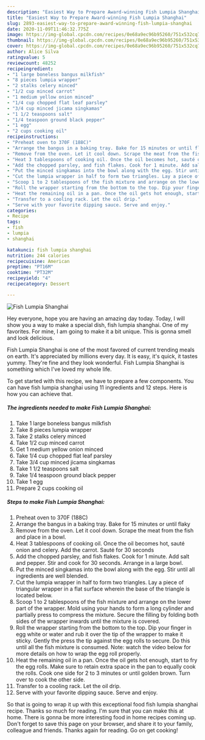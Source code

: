 ```yaml
---
description: "Easiest Way to Prepare Award-winning Fish Lumpia Shanghai"
title: "Easiest Way to Prepare Award-winning Fish Lumpia Shanghai"
slug: 2893-easiest-way-to-prepare-award-winning-fish-lumpia-shanghai
date: 2020-11-09T11:46:32.775Z
image: https://img-global.cpcdn.com/recipes/0e68a9ec96b95260/751x532cq70/fish-lumpia-shanghai-recipe-main-photo.jpg
thumbnail: https://img-global.cpcdn.com/recipes/0e68a9ec96b95260/751x532cq70/fish-lumpia-shanghai-recipe-main-photo.jpg
cover: https://img-global.cpcdn.com/recipes/0e68a9ec96b95260/751x532cq70/fish-lumpia-shanghai-recipe-main-photo.jpg
author: Alice Silva
ratingvalue: 5
reviewcount: 48252
recipeingredient:
- "1 large boneless bangus milkfish"
- "8 pieces lumpia wrapper"
- "2 stalks celery minced"
- "1/2 cup minced carrot"
- "1 medium yellow onion minced"
- "1/4 cup chopped flat leaf parsley"
- "3/4 cup minced jicama singkamas"
- "1 1/2 teaspoons salt"
- "1/4 teaspoon ground black pepper"
- "1 egg"
- "2 cups cooking oil"
recipeinstructions:
- "Preheat oven to 370F (188C)"
- "Arrange the bangus in a baking tray. Bake for 15 minutes or until flaky"
- "Remove from the oven. Let it cool down. Scrape the meat from the fish and place in a bowl."
- "Heat 3 tablespoons of cooking oil. Once the oil becomes hot, sauté onion and celery. Add the carrot. Sauté for 30 seconds"
- "Add the chopped parsley, and fish flakes. Cook for 1 minute. Add salt and pepper. Stir and cook for 30 seconds. Arrange in a large bowl."
- "Put the minced singkamas into the bowl along with the egg. Stir until all ingredients are well blended."
- "Cut the lumpia wrapper in half to form two triangles. Lay a piece of triangular wrapper in a flat surface wherein the base of the triangle is located below."
- "Scoop 1 to 2 tablespoons of the fish mixture and arrange on the lower part of the wrapper. Mold using your hands to form a long cylinder and partially press to compress the mixture. Secure the filling by folding both sides of the wrapper inwards until the mixture is covered."
- "Roll the wrapper starting from the bottom to the top. Dip your finger in egg white or water and rub it over the tip of the wrapper to make it sticky. Gently the press the tip against the egg rolls to secure. Do this until all the fish mixture is consumed. Note: watch the video below for more details on how to wrap the egg roll properly."
- "Heat the remaining oil in a pan. Once the oil gets hot enough, start to fry the egg rolls. Make sure to retain extra space in the pan to equally cook the rolls. Cook one side for 2 to 3 minutes or until golden brown. Turn over to cook the other side."
- "Transfer to a cooling rack. Let the oil drip."
- "Serve with your favorite dipping sauce. Serve and enjoy."
categories:
- Recipe
tags:
- fish
- lumpia
- shanghai

katakunci: fish lumpia shanghai 
nutrition: 244 calories
recipecuisine: American
preptime: "PT16M"
cooktime: "PT32M"
recipeyield: "4"
recipecategory: Dessert

---
```



![Fish Lumpia Shanghai](https://img-global.cpcdn.com/recipes/0e68a9ec96b95260/751x532cq70/fish-lumpia-shanghai-recipe-main-photo.jpg)

Hey everyone, hope you are having an amazing day today. Today, I will show you a way to make a special dish, fish lumpia shanghai. One of my favorites. For mine, I am going to make it a bit unique. This is gonna smell and look delicious.



Fish Lumpia Shanghai is one of the most favored of current trending meals on earth. It's appreciated by millions every day. It is easy, it's quick, it tastes yummy. They're fine and they look wonderful. Fish Lumpia Shanghai is something which I've loved my whole life.


To get started with this recipe, we have to prepare a few components. You can have fish lumpia shanghai using 11 ingredients and 12 steps. Here is how you can achieve that.

<!--inarticleads1-->

##### The ingredients needed to make Fish Lumpia Shanghai:

1. Take 1 large boneless bangus milkfish
1. Take 8 pieces lumpia wrapper
1. Take 2 stalks celery minced
1. Take 1/2 cup minced carrot
1. Get 1 medium yellow onion minced
1. Take 1/4 cup chopped flat leaf parsley
1. Take 3/4 cup minced jicama singkamas
1. Take 1 1/2 teaspoons salt
1. Take 1/4 teaspoon ground black pepper
1. Take 1 egg
1. Prepare 2 cups cooking oil




<!--inarticleads2-->

##### Steps to make Fish Lumpia Shanghai:

1. Preheat oven to 370F (188C)
1. Arrange the bangus in a baking tray. Bake for 15 minutes or until flaky
1. Remove from the oven. Let it cool down. Scrape the meat from the fish and place in a bowl.
1. Heat 3 tablespoons of cooking oil. Once the oil becomes hot, sauté onion and celery. Add the carrot. Sauté for 30 seconds
1. Add the chopped parsley, and fish flakes. Cook for 1 minute. Add salt and pepper. Stir and cook for 30 seconds. Arrange in a large bowl.
1. Put the minced singkamas into the bowl along with the egg. Stir until all ingredients are well blended.
1. Cut the lumpia wrapper in half to form two triangles. Lay a piece of triangular wrapper in a flat surface wherein the base of the triangle is located below.
1. Scoop 1 to 2 tablespoons of the fish mixture and arrange on the lower part of the wrapper. Mold using your hands to form a long cylinder and partially press to compress the mixture. Secure the filling by folding both sides of the wrapper inwards until the mixture is covered.
1. Roll the wrapper starting from the bottom to the top. Dip your finger in egg white or water and rub it over the tip of the wrapper to make it sticky. Gently the press the tip against the egg rolls to secure. Do this until all the fish mixture is consumed. Note: watch the video below for more details on how to wrap the egg roll properly.
1. Heat the remaining oil in a pan. Once the oil gets hot enough, start to fry the egg rolls. Make sure to retain extra space in the pan to equally cook the rolls. Cook one side for 2 to 3 minutes or until golden brown. Turn over to cook the other side.
1. Transfer to a cooling rack. Let the oil drip.
1. Serve with your favorite dipping sauce. Serve and enjoy.




So that is going to wrap it up with this exceptional food fish lumpia shanghai recipe. Thanks so much for reading. I'm sure that you can make this at home. There is gonna be more interesting food in home recipes coming up. Don't forget to save this page on your browser, and share it to your family, colleague and friends. Thanks again for reading. Go on get cooking!
